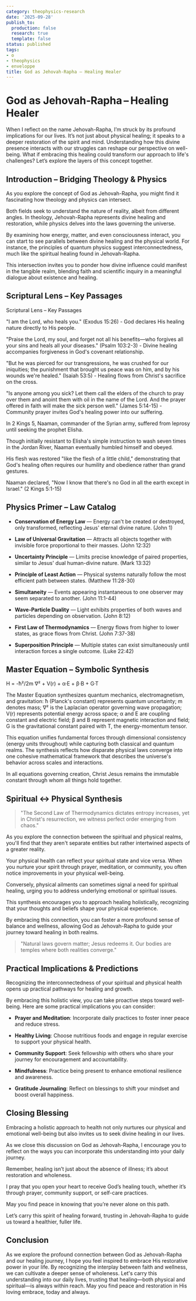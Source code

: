 ```yaml
---
category: theophysics-research
date: '2025-09-28'
publish_to:
  production: false
  research: true
  template: false
status: published
tags:
- o
- theophysics
- enveloppe
title: God as Jehovah‑Rapha – Healing Healer
---
```

   
# God as Jehovah‑Rapha – Healing Healer   
   
When I reflect on the name Jehovah-Rapha, I’m struck by its profound implications for our lives. It’s not just about physical healing; it speaks to a deeper restoration of the spirit and mind. Understanding how this divine presence interacts with our struggles can reshape our perspective on well-being. What if embracing this healing could transform our approach to life's challenges? Let’s explore the layers of this concept together.   
   
## Introduction – Bridging Theology & Physics   
   
As you explore the concept of God as Jehovah-Rapha, you might find it fascinating how theology and physics can intersect.   
   
Both fields seek to understand the nature of reality, albeit from different angles. In theology, Jehovah-Rapha represents divine healing and restoration, while physics delves into the laws governing the universe.   
   
By examining how energy, matter, and even consciousness interact, you can start to see parallels between divine healing and the physical world. For instance, the principles of quantum physics suggest interconnectedness, much like the spiritual healing found in Jehovah-Rapha.   
   
This intersection invites you to ponder how divine influence could manifest in the tangible realm, blending faith and scientific inquiry in a meaningful dialogue about existence and healing.   
   
## Scriptural Lens – Key Passages   
   
Scriptural Lens – Key Passages   
   
"I am the Lord, who heals you." (Exodus 15:26) - God declares His healing nature directly to His people.   
   
"Praise the Lord, my soul, and forget not all his benefits—who forgives all your sins and heals all your diseases." (Psalm 103:2-3) - Divine healing accompanies forgiveness in God's covenant relationship.   
   
"But he was pierced for our transgressions, he was crushed for our iniquities; the punishment that brought us peace was on him, and by his wounds we're healed." (Isaiah 53:5) - Healing flows from Christ's sacrifice on the cross.   
   
"Is anyone among you sick? Let them call the elders of the church to pray over them and anoint them with oil in the name of the Lord. And the prayer offered in faith will make the sick person well." (James 5:14-15) - Community prayer invites God's healing power into our suffering.   
   
In 2 Kings 5, Naaman, commander of the Syrian army, suffered from leprosy until seeking the prophet Elisha.   
   
Though initially resistant to Elisha's simple instruction to wash seven times in the Jordan River, Naaman eventually humbled himself and obeyed.   
   
His flesh was restored "like the flesh of a little child," demonstrating that God's healing often requires our humility and obedience rather than grand gestures.   
   
Naaman declared, "Now I know that there's no God in all the earth except in Israel." (2 Kings 5:1-15)   
   
## Physics Primer – Law Catalog   
   
* **Conservation of Energy Law** — Energy can't be created or destroyed, only transformed, reflecting Jesus' eternal divine nature. (John 1)   
   
* **Law of Universal Gravitation** — Attracts all objects together with invisible force proportional to their masses. (John 12:32)   
   
* **Uncertainty Principle** — Limits precise knowledge of paired properties, similar to Jesus' dual human-divine nature. (Mark 13:32)   
   
* **Principle of Least Action** — Physical systems naturally follow the most efficient path between states. (Matthew 11:28-30)   
   
* **Simultaneity** — Events appearing instantaneous to one observer may seem separated to another. (John 11:1-44)   
   
* **Wave-Particle Duality** — Light exhibits properties of both waves and particles depending on observation. (John 8:12)   
   
* **First Law of Thermodynamics** — Energy flows from higher to lower states, as grace flows from Christ. (John 7:37-38)   
   
* **Superposition Principle** — Multiple states can exist simultaneously until interaction forces a single outcome. (Luke 22:42)   
   
## Master Equation – Symbolic Synthesis   
   
H = -ħ²/2m ∇² + V(r) + α·E + β·B + G·T   
   
The Master Equation synthesizes quantum mechanics, electromagnetism, and gravitation: ħ (Planck's constant) represents quantum uncertainty; m denotes mass; ∇² is the Laplacian operator governing wave propagation; V(r) represents potential energy across space; α and E are coupling constant and electric field; β and B represent magnetic interaction and field; G is the gravitational constant paired with T, the energy-momentum tensor.   
   
This equation unifies fundamental forces through dimensional consistency (energy units throughout) while capturing both classical and quantum realms. The synthesis reflects how disparate physical laws converge into one cohesive mathematical framework that describes the universe's behavior across scales and interactions.   
   
In all equations governing creation, Christ Jesus remains the immutable constant through whom all things hold together.   
   
## Spiritual ↔ Physical Synthesis   
   
> "The Second Law of Thermodynamics dictates entropy increases, yet in Christ's resurrection, we witness perfect order emerging from chaos."   
   
As you explore the connection between the spiritual and physical realms, you'll find that they aren't separate entities but rather intertwined aspects of a greater reality.   
   
Your physical health can reflect your spiritual state and vice versa. When you nurture your spirit through prayer, meditation, or community, you often notice improvements in your physical well-being.   
   
Conversely, physical ailments can sometimes signal a need for spiritual healing, urging you to address underlying emotional or spiritual issues.   
   
This synthesis encourages you to approach healing holistically, recognizing that your thoughts and beliefs shape your physical experience.   
   
By embracing this connection, you can foster a more profound sense of balance and wellness, allowing God as Jehovah-Rapha to guide your journey toward healing in both realms.   
   
> "Natural laws govern matter; Jesus redeems it. Our bodies are temples where both realities converge."   
   
## Practical Implications & Predictions   
   
Recognizing the interconnectedness of your spiritual and physical health opens up practical pathways for healing and growth.   
   
By embracing this holistic view, you can take proactive steps toward well-being. Here are some practical implications you can consider:   
   
   
- **Prayer and Meditation**: Incorporate daily practices to foster inner peace and reduce stress.   
   
   
- **Healthy Living**: Choose nutritious foods and engage in regular exercise to support your physical health.   
   
   
- **Community Support**: Seek fellowship with others who share your journey for encouragement and accountability.   
   
   
- **Mindfulness**: Practice being present to enhance emotional resilience and awareness.   
   
   
- **Gratitude Journaling**: Reflect on blessings to shift your mindset and boost overall happiness.   
   
## Closing Blessing   
   
Embracing a holistic approach to health not only nurtures our physical and emotional well-being but also invites us to seek divine healing in our lives.   
   
As we close this discussion on God as Jehovah-Rapha, I encourage you to reflect on the ways you can incorporate this understanding into your daily journey.   
   
Remember, healing isn’t just about the absence of illness; it’s about restoration and wholeness.   
   
I pray that you open your heart to receive God’s healing touch, whether it’s through prayer, community support, or self-care practices.   
   
May you find peace in knowing that you’re never alone on this path.   
   
Let’s carry this spirit of healing forward, trusting in Jehovah-Rapha to guide us toward a healthier, fuller life.   
   
## Conclusion   
   
As we explore the profound connection between God as Jehovah-Rapha and our healing journey, I hope you feel inspired to embrace His restorative power in your life. By recognizing the interplay between faith and wellness, we can cultivate a deeper sense of wholeness. Let's carry this understanding into our daily lives, trusting that healing—both physical and spiritual—is always within reach. May you find peace and restoration in His loving embrace, today and always.
